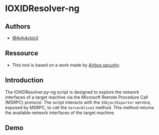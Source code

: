 
# IOXIDResolver-ng


## Authors

- [@Anh4ckin3](https://www.github.com/Anh4ckin3)


## Ressource 

 - This tool is based on a work made by [Airbus security](https://airbus-cyber-security.com/the-oxid-resolver-part-1-remote-enumeration-of-network-interfaces-without-any-authentication/).

 


## Introduction 

The IOXIDResolver.py-ng script is designed to explore the network interfaces of a target machine via the Microsoft Remote Procedure Call (MSRPC) protocol. The script interacts with the `IObjectExporter` service, exposed by MSRPC, to call the `ServerAlive2` method. This method returns the available network interfaces of the target machine.


## Demo


